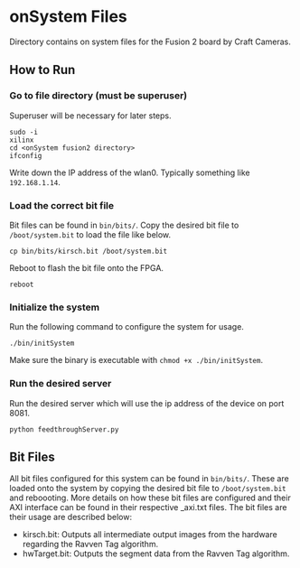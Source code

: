 # onSystem Files

Directory contains on system files for the Fusion 2 board by Craft Cameras.

## How to Run

### Go to file directory (must be superuser)

Superuser will be necessary for later steps.

```
sudo -i
xilinx
cd <onSystem fusion2 directory>
ifconfig
```

Write down the IP address of the wlan0. Typically something like ```192.168.1.14```.

### Load the correct bit file

Bit files can be found in `bin/bits/`. Copy the desired bit file to
`/boot/system.bit` to load the file like below.

```cp bin/bits/kirsch.bit /boot/system.bit```

Reboot to flash the bit file onto the FPGA.

```reboot```

### Initialize the system

Run the following command to configure the system for usage.

```./bin/initSystem```

Make sure the binary is executable with ```chmod +x ./bin/initSystem```.

### Run the desired server

Run the desired server which will use the ip address of the device on port 8081.

```python feedthroughServer.py```

## Bit Files

All bit files configured for this system can be found in `bin/bits/`. These are
loaded onto the system by copying the desired bit file to `/boot/system.bit` and
reboooting. More details on how these bit files are configured and their AXI
interface can be found in their respective _axi.txt files. The bit files are their
usage are described below:

- kirsch.bit: Outputs all intermediate output images from the hardware regarding
the Ravven Tag algorithm.
- hwTarget.bit: Outputs the segment data from the Ravven Tag algorithm.
